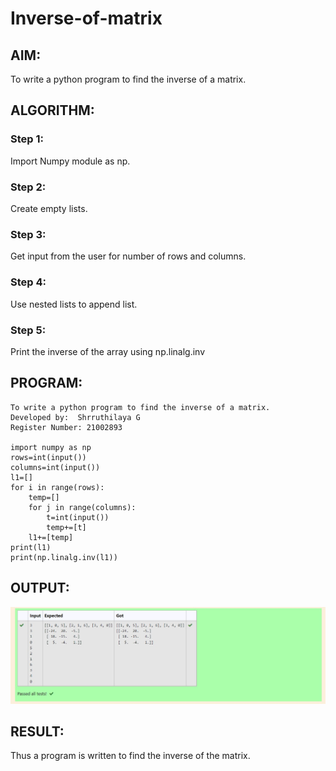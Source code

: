 # Inverse-of-matrix

## AIM:
To write a python program to find the inverse of a matrix.

## ALGORITHM:
### Step 1:
Import Numpy module as np.
### Step 2:
Create empty lists.
### Step 3:
Get input from the user for number of rows and columns.
### Step 4:
Use nested lists to append list.
### Step 5:
Print the inverse of the array using np.linalg.inv

## PROGRAM:
~~~
To write a python program to find the inverse of a matrix.
Developed by:  Shrruthilaya G
Register Number: 21002893

import numpy as np
rows=int(input())
columns=int(input())
l1=[]
for i in range(rows):
    temp=[]
    for j in range(columns):
        t=int(input())
        temp+=[t]
    l1+=[temp]
print(l1)
print(np.linalg.inv(l1))
~~~

## OUTPUT:
![output](inverse.jpg)

## RESULT:
Thus a program is written to find the inverse of the matrix.